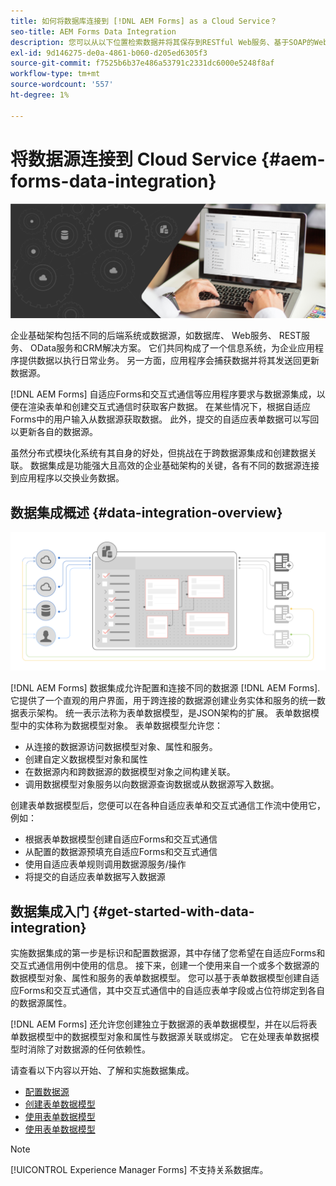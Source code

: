 ```yaml
---
title: 如何将数据库连接到 [!DNL AEM Forms] as a Cloud Service？
seo-title: AEM Forms Data Integration
description: 您可以从以下位置检索数据并将其保存到RESTful Web服务、基于SOAP的Web服务和OData服务 [!DNL AEM Forms] as a Cloud Service。 该服务提供了一个专用工具，用于检索、测试、验证数据并将其发送到各种类型的数据源。
exl-id: 9d146275-de0a-4861-b060-d205ed6305f3
source-git-commit: f7525b6b37e486a53791c2331dc6000e5248f8af
workflow-type: tm+mt
source-wordcount: '557'
ht-degree: 1%

---
```


# 将数据源连接到 Cloud Service {#aem-forms-data-integration}

![数据集成](do-not-localize/data-integeration.png)

企业基础架构包括不同的后端系统或数据源，如数据库、 Web服务、 REST服务、 OData服务和CRM解决方案。 它们共同构成了一个信息系统，为企业应用程序提供数据以执行日常业务。 另一方面，应用程序会捕获数据并将其发送回更新数据源。

[!DNL AEM Forms] 自适应Forms和交互式通信等应用程序要求与数据源集成，以便在渲染表单和创建交互式通信时获取客户数据。 在某些情况下，根据自适应Forms中的用户输入从数据源获取数据。 此外，提交的自适应表单数据可以写回以更新各自的数据源。

虽然分布式模块化系统有其自身的好处，但挑战在于跨数据源集成和创建数据关联。 数据集成是功能强大且高效的企业基础架构的关键，各有不同的数据源连接到应用程序以交换业务数据。

## 数据集成概述 {#data-integration-overview}

![aem-forms-data-integration](assets/aem-forms-data-integeration.png)

[!DNL AEM Forms] 数据集成允许配置和连接不同的数据源 [!DNL AEM Forms]. 它提供了一个直观的用户界面，用于跨连接的数据源创建业务实体和服务的统一数据表示架构。 统一表示法称为表单数据模型，是JSON架构的扩展。 表单数据模型中的实体称为数据模型对象。 表单数据模型允许您：

* 从连接的数据源访问数据模型对象、属性和服务。
* 创建自定义数据模型对象和属性
* 在数据源内和跨数据源的数据模型对象之间构建关联。
* 调用数据模型对象服务以向数据源查询数据或从数据源写入数据。

创建表单数据模型后，您便可以在各种自适应表单和交互式通信工作流中使用它，例如：

* 根据表单数据模型创建自适应Forms和交互式通信
* 从配置的数据源预填充自适应Forms和交互式通信
* 使用自适应表单规则调用数据源服务/操作
* 将提交的自适应表单数据写入数据源

## 数据集成入门 {#get-started-with-data-integration}

实施数据集成的第一步是标识和配置数据源，其中存储了您希望在自适应Forms和交互式通信用例中使用的信息。 接下来，创建一个使用来自一个或多个数据源的数据模型对象、属性和服务的表单数据模型。 您可以基于表单数据模型创建自适应Forms和交互式通信，其中交互式通信中的自适应表单字段或占位符绑定到各自的数据源属性。

[!DNL AEM Forms] 还允许您创建独立于数据源的表单数据模型，并在以后将表单数据模型中的数据模型对象和属性与数据源关联或绑定。 它在处理表单数据模型时消除了对数据源的任何依赖性。

请查看以下内容以开始、了解和实施数据集成。

* [配置数据源](configure-data-sources.md)
* [创建表单数据模型](create-form-data-models.md)
* [使用表单数据模型](work-with-form-data-model.md)
* [使用表单数据模型](using-form-data-model.md)

>[!NOTE]
>
>[!UICONTROL Experience Manager Forms] 不支持关系数据库。
